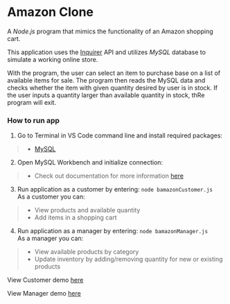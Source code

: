 # Amazon Clone

A *Node.js* program that mimics the functionality of an Amazon shopping cart. 

This application uses the [Inquirer](https://www.npmjs.com/package/inquirer) API and utilizes *MySQL* database to simulate a working online store.

With the program, the user can select an item to purchase base on a list of available items for sale. The program then reads the MySQL data and checks whether the item with given quantity desired by user is in stock. If the user inputs a quantity larger than available quantity in stock, thRe program will exit.

### How to run app

1. Go to Terminal in VS Code command line and install required packages:
 >* [MySQL](https://www.npmjs.com/package/mysql)

2. Open MySQL Workbench and initialize connection:
 >* Check out documentation for more information [here](https://dev.mysql.com/doc/workbench/en/)

3. Run application as a customer by entering: ```node bamazonCustomer.js``` <br>
As a customer you can:
 >* View products and available quantity
 >* Add items in a shopping cart

4. Run application as a manager by entering: ```node bamazonManager.js``` <br>
As a manager you can:
 >* View available products by category
 >* Update inventory by adding/removing quantity for new or existing products

View Customer demo [here](https://www.youtube.com/watch?v=pROo1O5pSCY)

View Manager demo [here](https://www.youtube.com/watch?v=IdpGrzhnc74)
